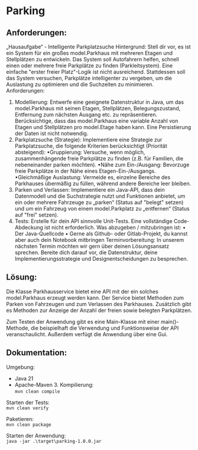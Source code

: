 # Parking
## Anforderungen:  
„Hausaufgabe“ - Intelligente Parkplatzsuche
Hintergrund:
Stell dir vor, es ist ein System für ein großes model.Parkhaus mit mehreren Etagen und Stellplätzen zu entwickeln.
Das System soll Autofahrern helfen, schnell einen oder mehrere freie Parkplätze zu finden (Parkleitsystem).
Eine einfache "erster freier Platz"-Logik ist nicht ausreichend. Stattdessen soll das System versuchen,
Parkplätze intelligenter zu vergeben, um die Auslastung zu optimieren und die Suchzeiten zu minimieren.
Anforderungen:
1. Modellierung: Entwerfe eine geeignete Datenstruktur in Java, um das model.Parkhaus mit seinen
   Etagen, Stellplätzen, Belegungszustand, Entfernung zum nächsten Ausgang etc. zu repräsentieren.
   Berücksichtige, dass das model.Parkhaus eine variable Anzahl von Etagen und Stellplätzen pro model.Etage haben
   kann. Eine Persistierung der Daten ist nicht notwendig.
2. Parkplatzsuche (Strategie): Implementiere eine Strategie zur Parkplatzsuche, die folgende
   Kriterien berücksichtigt (Priorität absteigend):
   •Gruppierung: Versuche, wenn möglich, zusammenhängende freie Parkplätze zu finden (z.B.
   für Familien, die nebeneinander parken möchten).
   •Nähe zum Ein-/Ausgang: Bevorzuge freie Parkplätze in der Nähe eines
   Etagen-Ein-/Ausgangs.
   •Gleichmäßige Auslastung: Vermeide es, einzelne Bereiche des Parkhauses übermäßig zu
   füllen, während andere Bereiche leer bleiben.
3. Parken und Verlassen: Implementiere ein Java-API, dass dein Datenmodell und die
   Suchstrategie nutzt und Funktionen anbietet, um ein oder mehrere Fahrzeuge zu „parken“ (Status
   auf "belegt" setzen) und um ein Fahrzeug von einem model.Parkplatz zu „entfernen“ (Status auf "frei"
   setzen).
4. Tests: Erstelle für dein API sinnvolle Unit-Tests. Eine vollständige Code-Abdeckung ist nicht
   erforderlich.
   Was abzugeben / mitzubringen ist:
   • Der Java-Quellcode
   • Gerne als Github- oder Gitlab-Projekt, du kannst aber auch dein Notebook mitbringen
   Terminvorbereitung:
   In unserem nächsten Termin möchten wir gern über deinen Lösungsansatz sprechen. Bereite dich darauf vor,
   die Datenstruktur, deine Implementierungsstrategie und Designentscheidungen zu besprechen.
## Lösung:
Die Klasse Parkhausservice bietet eine API mit der ein solches model.Parkhaus erzeugt werden kann. 
Der Service bietet Methoden zum Parken von Fahrzeugen und zum Verlassen des Parkhauses. Zusätzlich
gibt es Methoden zur Anzeige der Anzahl der freien sowie belegten Parkplätzen. 

Zum Testen der Anwendung gibt es eine Main-Klasse mit einer main()-Methode, die beispielhaft die
Verwendung und Funktionsweise der API veranschaulicht. Außerdem verfügt die Anwendung über eine Gui.
## Dokumentation:
Umgebung:  
- Java 21
- Apache-Maven 3.
Kompilierung:  
`mvn clean compile`

Starten der Tests:  
`mvn clean verify`

Paketieren:  
`mvn clean package`

Starten der Anwendung:  
`java -jar .\target\parking-1.0.0.jar`
